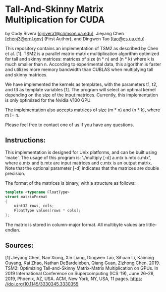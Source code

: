 
Tall-And-Skinny Matrix Multiplication for CUDA
==============================================

by
Cody Rivera [cjrivera1@crimson.ua.edu],
Jieyang Chen [chenj3@ornl.gov] (First Author), and
Dingwen Tao [tao@cs.ua.edu]

This repository contains an implementation of TSM2 as described by
Chen et al. [1]. TSM2 is a parallel matrix-matrix multiplication algorithm 
optimized for tall and skinny matrices: matrices of size (n * n) and (n * k)
where k is much smaller than n. According to experimental data, this algorithm
is faster and utilizes more memory bandwidth than CUBLAS when multiplying tall
and skinny matrices.

We have implemented the kernels as templates, with the parameters t1, t2, and t3 as
template variables [1]. The program will select an optimal kernel depending on the 
size of the input matrices. Currently, this implementation is only optimized
for the Nvidia V100 GPU.

The implementation also accepts matrices of size (m * n) and (n * k), where m != n.

Please feel free to contact one of us if you have any questions.


Instructions:
-------------

This implementation is designed for Unix platforms, and can be built using
'make'. The usage of this program is: 
'./multiply [-d] a.mtx b.mtx c.mtx',
where a.mtx and b.mtx are input matrices and c.mtx is an output matrix.
Note that the optional parameter [-d] indicates that the matrices are 
double precision.

The format of the matrices is binary, with a structure as follows:

```C++
template <typename FloatType>
struct matrixFormat
{
    uint32 rows, cols;
    FloatType values[rows * cols];
};
```

The matrix is stored in column-major format.
All multibyte values are little-endian.



Sources:
--------

[1] Jieyang Chen, Nan Xiong, Xin Liang, Dingwen Tao, Sihuan Li, Kaiming
Ouyang, Kai Zhao, Nathan DeBardeleben, Qiang Guan, Zizhong Chen.
2019. TSM2: Optimizing Tall-and-Skinny Matrix-Matrix Multiplication on
GPUs. In 2019 International Conference on Supercomputing (ICS ’19), June
26–28, 2019, Phoenix, AZ, USA. ACM, New York, NY, USA, 11 pages. [https:
//doi.org/10.1145/3330345.3330355](https://doi.org/10.1145/3330345.3330355)



